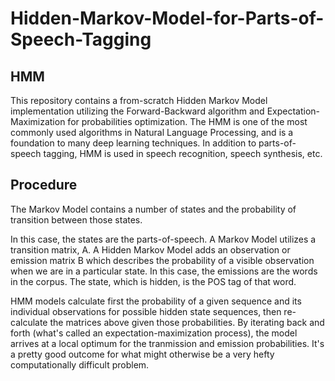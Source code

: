 # Hidden-Markov-Model-for-Parts-of-Speech-Tagging 

## HMM

This repository contains a from-scratch Hidden Markov Model implementation utilizing the Forward-Backward algorithm and Expectation-Maximization for probabilities optimization. 
The HMM is one of the most commonly used algorithms in Natural Language Processing, and is a foundation to many deep learning techniques. In addition to parts-of-speech tagging, HMM is used in speech recognition, speech synthesis, etc.

## Procedure

The Markov Model contains a number of states and the probability of transition between those states.

In this case, the states are the parts-of-speech. A Markov Model utilizes a transition matrix, A. A Hidden Markov Model adds an observation or emission matrix B which describes the probability of a visible observation when we are in a particular state. In this case, the emissions are the words in the corpus. The state, which is hidden, is the POS tag of that word.

HMM models calculate first the probability of a given sequence and its individual observations for possible hidden state sequences, then re-calculate the matrices above given those probabilities. By iterating back and forth (what's called an expectation-maximization process), the model arrives at a local optimum for the tranmission and emission probabilities. It's a pretty good outcome for what might otherwise be a very hefty computationally difficult problem.

